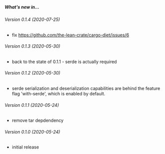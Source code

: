 ##### What's new in…

###### Version 0.1.4 (2020-07-25)

* fix https://github.com/the-lean-crate/cargo-diet/issues/6

###### Version 0.1.3 (2020-05-30)

* back to the state of 0.1.1 - serde is actually required

###### Version 0.1.2 (2020-05-30)

* serde serialization and deserialization capabilities are behind the feature flag 'with-serde', which is enabled by default.

###### Version 0.1.1 (2020-05-24)

* remove tar depdendency

###### Version 0.1.0 (2020-05-24)

* initial release
